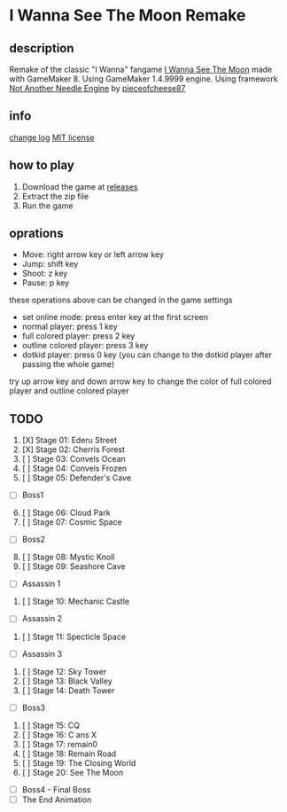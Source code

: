 # I Wanna See The Moon Remake

## description

Remake of the classic "I Wanna" fangame [I Wanna See The Moon](https://www.delicious-fruit.com/ratings/game_details.php?id=11706) made with GameMaker 8.
Using GameMaker 1.4.9999 engine.
Using framework [Not Another Needle Engine](https://github.com/pieceofcheese87/studiofusionengine) by [pieceofcheese87](https://github.com/pieceofcheese87)

## info

[change log](./changelog.md)
[MIT license](./LICENSE)

## how to play

1. Download the game at [releases](https://github.com/NotAnotherNeedleEngine/I-Wanna-See-The-Moon-Remake/releases)
2. Extract the zip file
3. Run the game

## oprations

- Move: right arrow key or left arrow key
- Jump: shift key
- Shoot: z key
- Pause: p key

these operations above can be changed in the game settings

- set online mode: press enter key at the first screen
- normal player: press 1 key
- full colored player: press 2 key
- outline colored player: press 3 key
- dotkid player: press 0 key (you can change to the dotkid player after passing the whole game)

try up arrow key and down arrow key to change the color of full colored player and outline colored player

## TODO

1. [X] Stage 01: Ederu Street
2. [X] Stage 02: Cherris Forest
3. [ ] Stage 03: Convels Ocean
4. [ ] Stage 04: Convels Frozen
5. [ ] Stage 05: Defender's Cave

- [ ] Boss1

6. [ ] Stage 06: Cloud Park
7. [ ] Stage 07: Cosmic Space

- [ ] Boss2

8. [ ] Stage 08: Mystic Knoll
9. [ ] Stage 09: Seashore Cave

- [ ] Assassin 1

1. [ ] Stage 10: Mechanic Castle

- [ ] Assassin 2

1. [ ] Stage 11: Specticle Space

- [ ] Assassin 3

1. [ ] Stage 12: Sky Tower
2. [ ] Stage 13: Black Valley
3. [ ] Stage 14: Death Tower

- [ ] Boss3

1. [ ] Stage 15: CQ
2. [ ] Stage 16: C ans X
3. [ ] Stage 17: remain0
4. [ ] Stage 18: Remain Road
5. [ ] Stage 19: The Closing World
6. [ ] Stage 20: See The Moon

- [ ] Boss4 - Final Boss
- [ ] The End Animation
